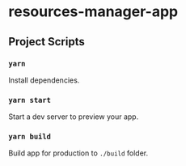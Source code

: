 # resources-manager-app

## Project Scripts

### `yarn`

Install dependencies.

### `yarn start`

Start a dev server to preview your app.

### `yarn build`

Build app for production to `./build` folder.
